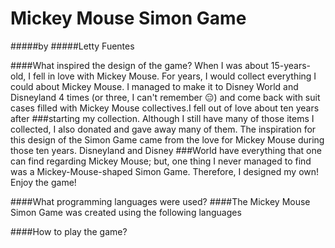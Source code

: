 # Mickey Mouse Simon Game
#####by
#####Letty Fuentes

####What inspired the design of the game?
When I was about 15-years-old, I fell in love with Mickey Mouse.  For years, I would collect
everything I could about Mickey Mouse.  I managed to make it to Disney World and Disneyland 4 times (or three, I can't remember :expressionless:) and come back with suit cases filled with Mickey Mouse collectives.I fell out of love about ten years after ###starting my collection.  Although I still have many of those items I collected, I also donated and gave away many of them.  The inspiration for this design of the Simon Game came from the love for Mickey Mouse during those ten years.  Disneyland and Disney
###World have everything that one can find regarding Mickey Mouse; but, one thing I never managed to find was a Mickey-Mouse-shaped Simon Game.  Therefore, I designed my own!  Enjoy the game!

####What programming languages were used?
####The Mickey Mouse Simon Game was created using the following languages

####How to play the game?